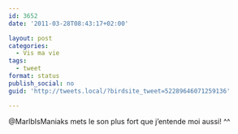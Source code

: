 ```yaml
---
id: 3652
date: '2011-03-28T08:43:17+02:00'

layout: post
categories:
  - Vis ma vie
tags:
  - tweet
format: status
publish_social: no
guid: 'http://tweets.local/?birdsite_tweet=52289646071259136'

---
```


@MarlbIsManiaks mets le son plus fort que j’entende moi aussi! ^^